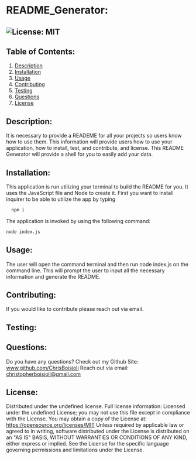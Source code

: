 # README_Generator:
  ##  ![License: MIT](https://img.shields.io/badge/License-MIT-yellow.svg)
    
  ## Table of Contents:
  <ol>
  <li><a href="#description">Description</a></li>
  <li><a href="#installation">Installation</a></li>
  <li><a href="#usage">Usage</a></li>
  <li><a href="#contributing">Contributing</a></li>
  <li><a href="#testing">Testing</a></li>
  <li><a href="#questions">Questions</a></li>
  <li><a href="#license">License</a></li>
  </ol>
  
  ## Description:
  It is necessary to provide a READEME for all your projects so users know how to use them. This information will provide users how to use your application, how to install, test, and contribute, and license. This README Generator will provide a shell for you to easily add your data. 
  ## Installation:
  This application is run utilizing your terminal to build the README for you. It uses the JavaScript file and Node to create it. First you want to install inquirer to be able to utilize the app by typing
  ```bash
    npm i
  ```
The application is invoked by using the following command:
```bash
node index.js
```
  ## Usage: 
  The user will open the command terminal and then run node index.js on the command line. This will prompt the user to input all the necessary information and generate the README.
  ## Contributing:
  If you would like to contribute please reach out via email.
  ## Testing:
   
  ## Questions:
  Do you have any questions?  Check out my Github Site:
  www.github.com/ChrisBoisjoli
  Reach out via email:
  <a class="link" href="mailto:christopherboisjoli@gmail.com">christopherboisjoli@gmail.com</a>
  ## License:
  Distributed under the undefined license.  Full license information:
  Licensed under the undefined License; you may not use this file except in compliance with the License. You may obtain a copy of the License at:
  https://opensource.org/licenses/MIT
  Unless required by applicable law or agreed to in writing, software distributed under the License is distributed on an "AS IS" BASIS, WITHOUT WARRANTIES OR CONDITIONS OF ANY KIND, either express or implied.  See the License for the specific language governing permissions and limitations under the License.
  